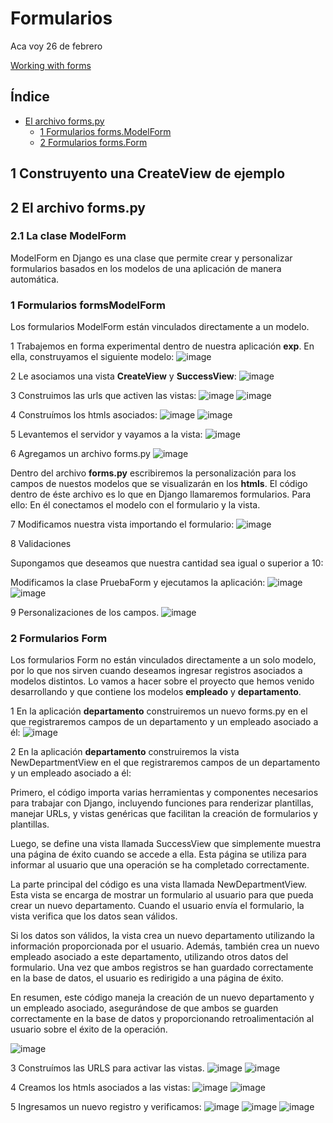 # Formularios

Aca voy 26 de febrero

[Working with forms](https://docs.djangoproject.com/en/5.1/topics/forms/)

## Índice

* [El archivo forms.py](#1-El-archivo-forms.py)
  * [1 Formularios forms.ModelForm](#1-Formularios-formsModelForm)
  * [2 Formularios forms.Form](#2-Formularios-formsForm)

## 1 Construyento una CreateView de ejemplo

## 2 El archivo forms.py

### 2.1 La clase ModelForm

ModelForm en Django es una clase que permite crear y personalizar formularios basados en los modelos de una aplicación de manera automática.











### 1 Formularios formsModelForm

Los formularios ModelForm están vinculados directamente a un modelo.

1 Trabajemos en forma experimental dentro de nuestra aplicación **exp**. En ella, construyamos el siguiente modelo:
![image](https://github.com/user-attachments/assets/2e9fc619-686b-4022-bb51-879a9b9c0184)

2 Le asociamos una vista **CreateView** y **SuccessView**:
![image](https://github.com/user-attachments/assets/e0d6a6fd-cae8-4674-a1dd-34f331aca7d5)

3 Construimos las urls que activen las vistas:
![image](https://github.com/user-attachments/assets/d1810929-1867-442f-8798-730cdc95cb93)
![image](https://github.com/user-attachments/assets/b36a2e8b-36d7-4628-8369-7c914491cbb7)

4 Construímos los htmls asociados:
![image](https://github.com/user-attachments/assets/491f46cb-a2db-4bc5-9977-eeb8aa5b8dcc)
![image](https://github.com/user-attachments/assets/05cd132a-e58e-4a81-8252-fa7234aae89a)

5 Levantemos el servidor y vayamos a la vista:
![image](https://github.com/user-attachments/assets/bb2df9bd-4dd2-4599-aa06-907021f33076)

6 Agregamos un archivo forms.py
![image](https://github.com/user-attachments/assets/631a515d-e257-485c-82cc-297bb1f5cf53)

Dentro del archivo **forms.py** escribiremos la personalización para los campos de nuestos modelos que se visualizarán en los **htmls**. El código dentro de éste archivo es lo que en Django llamaremos formularios. Para ello:
En él conectamos el modelo con el formulario y la vista.

7 Modificamos nuestra vista importando el formulario:
![image](https://github.com/user-attachments/assets/ef700024-45c2-423b-836d-0f6419d584b5)

8 Validaciones

Supongamos que deseamos que nuestra cantidad sea igual o superior a 10:

Modificamos la clase PruebaForm y ejecutamos la aplicación:
![image](https://github.com/user-attachments/assets/eaf054ff-d8ae-48a7-a55a-cb05c5cb0320)
![image](https://github.com/user-attachments/assets/03bb6857-4e0a-4463-ae97-6a16b155a602)

9 Personalizaciones de los campos.
![image](https://github.com/user-attachments/assets/3ebc5d75-bd44-4782-82ae-eae09c5a0450)

### 2 Formularios Form

Los formularios Form no están vinculados directamente a un solo modelo, por lo que nos sirven cuando deseamos ingresar registros asociados a modelos distintos. Lo vamos a hacer sobre el proyecto que hemos venido desarrollando y que contiene los modelos **empleado** y **departamento**.

1 En la aplicación **departamento** construiremos un nuevo forms.py en el que registraremos campos de un departamento y un empleado asociado a él:
![image](https://github.com/user-attachments/assets/6a881efe-9557-45e6-b2cd-5eee8b64bd78)

2 En la aplicación **departamento** construiremos la vista NewDepartmentView en el que registraremos campos de un departamento y un empleado asociado a él:

Primero, el código importa varias herramientas y componentes necesarios para trabajar con Django, incluyendo funciones para renderizar plantillas, manejar URLs, y vistas genéricas que facilitan la creación de formularios y plantillas.

Luego, se define una vista llamada SuccessView que simplemente muestra una página de éxito cuando se accede a ella. Esta página se utiliza para informar al usuario que una operación se ha completado correctamente.

La parte principal del código es una vista llamada NewDepartmentView. Esta vista se encarga de mostrar un formulario al usuario para que pueda crear un nuevo departamento. Cuando el usuario envía el formulario, la vista verifica que los datos sean válidos.

Si los datos son válidos, la vista crea un nuevo departamento utilizando la información proporcionada por el usuario. Además, también crea un nuevo empleado asociado a este departamento, utilizando otros datos del formulario. Una vez que ambos registros se han guardado correctamente en la base de datos, el usuario es redirigido a una página de éxito.

En resumen, este código maneja la creación de un nuevo departamento y un empleado asociado, asegurándose de que ambos se guarden correctamente en la base de datos y proporcionando retroalimentación al usuario sobre el éxito de la operación.

![image](https://github.com/user-attachments/assets/ccc97b4f-ae20-4e5a-a1a8-e44b39c4dfdb)

3 Construímos las URLS para activar las vistas.
![image](https://github.com/user-attachments/assets/d9628226-345e-40d6-894b-43305563e431)
![image](https://github.com/user-attachments/assets/d8cbc229-9544-45a8-943a-53162980ec38)

4 Creamos los htmls asociados a las vistas:
![image](https://github.com/user-attachments/assets/b505c12d-6305-47b1-8965-da79b552bd15)
![image](https://github.com/user-attachments/assets/4cbcdcd3-e31b-42e6-bf52-2def56165ad5)

5 Ingresamos un nuevo registro y verificamos:
![image](https://github.com/user-attachments/assets/51177aae-b6f2-42f8-8f37-5e921b7333c4)
![image](https://github.com/user-attachments/assets/9b3de7a6-dc54-4b63-a78f-d5ffeda6a009)
![image](https://github.com/user-attachments/assets/3b296643-d1d4-40fb-9b08-52ec787d6b50)
